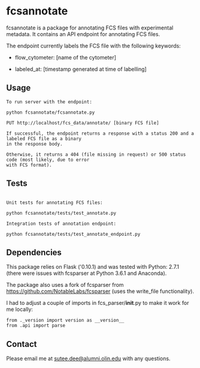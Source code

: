 # fcsannotate

fcsannotate is a package for annotating FCS files with experimental metadata. It contains an API endpoint for annotating FCS files.

The endpoint currently labels the FCS file with the following keywords:

* flow_cytometer: [name of the cytometer]

* labeled_at: [timestamp generated at time of labelling]

## Usage

~~~~
To run server with the endpoint:

python fcsannotate/fcsannotate.py

PUT http://localhost/fcs_data/annotate/ [binary FCS file]

If successful, the endpoint returns a response with a status 200 and a labeled FCS file as a binary 
in the response body.

Otherwise, it returns a 404 (file missing in request) or 500 status code (most likely, due to error 
with FCS format).

~~~~

## Tests

~~~~

Unit tests for annotating FCS files:

python fcsannotate/tests/test_annotate.py

Integration tests of annotation endpoint:

python fcsannotate/tests/test_annotate_endpoint.py

~~~~

## Dependencies

This package relies on Flask ('0.10.1) and was tested with Python: 2.7.1 (there were issues with fcsparser at Python 3.6.1 and Anaconda).

The package also uses a fork of fcsparser from https://github.com/NotableLabs/fcsparser (uses the write_file functionality).  

I had to adjust a couple of imports in fcs_parser/__init__.py to make it work for me locally:

~~~~
from ._version import version as __version__
from .api import parse
~~~~

## Contact

Please email me at sutee.dee@alumni.olin.edu with any questions.
